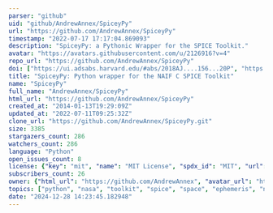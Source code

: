 ```yaml
---
parser: "github"
uid: "github/AndrewAnnex/SpiceyPy"
url: "https://github.com/AndrewAnnex/SpiceyPy"
timestamp: "2022-07-17 17:17:04.869093"
description: "SpiceyPy: a Pythonic Wrapper for the SPICE Toolkit."
avatar: "https://avatars.githubusercontent.com/u/2126916?v=4"
repo_url: "https://github.com/AndrewAnnex/SpiceyPy"
doi: ["https://ui.adsabs.harvard.edu/#abs/2018AJ....156...20P", "https://ui.adsabs.harvard.edu/#abs/2017LPICo1986.7081A", "https://ui.adsabs.harvard.edu/abs/2019ascl.soft03016A/abstract"]
title: "SpiceyPy: Python wrapper for the NAIF C SPICE Toolkit"
name: "SpiceyPy"
full_name: "AndrewAnnex/SpiceyPy"
html_url: "https://github.com/AndrewAnnex/SpiceyPy"
created_at: "2014-01-13T19:29:09Z"
updated_at: "2022-07-11T09:25:32Z"
clone_url: "https://github.com/AndrewAnnex/SpiceyPy.git"
size: 3385
stargazers_count: 286
watchers_count: 286
language: "Python"
open_issues_count: 8
license: {"key": "mit", "name": "MIT License", "spdx_id": "MIT", "url": "https://api.github.com/licenses/mit", "node_id": "MDc6TGljZW5zZTEz"}
subscribers_count: 26
owner: {"html_url": "https://github.com/AndrewAnnex", "avatar_url": "https://avatars.githubusercontent.com/u/2126916?v=4", "login": "AndrewAnnex", "type": "User"}
topics: ["python", "nasa", "toolkit", "spice", "space", "ephemeris", "navigation", "hacktoberfest"]
date: "2024-12-28 14:23:45.182948"
---
```

